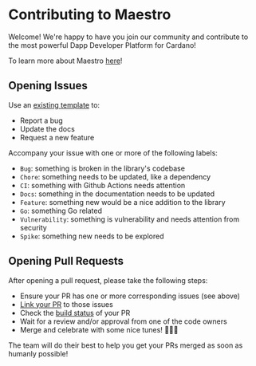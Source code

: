 # Contributing to Maestro

Welcome! We're happy to have you join our community and contribute to the most powerful Dapp Developer Platform for Cardano!

To learn more about Maestro [here](https://docs.gomaestro.org/)!

## Opening Issues

Use an [existing template](https://github.com/maestro-org/go-sdk/issues/new/choose) to:
- Report a bug
- Update the docs
- Request a new feature

Accompany your issue with one or more of the following labels:
- `Bug`: something is broken in the library's codebase
- `Chore`: something needs to be updated, like a dependency
- `CI`: something with Github Actions needs attention
- `Docs`: something in the documentation needs to be updated
- `Feature`: something new would be a nice addition to the library
- `Go`: something Go related
- `Vulnerability`: something is vulnerability and needs attention from security
- `Spike`: something new needs to be explored

## Opening Pull Requests
After opening a pull request, please take the following steps:
- Ensure your PR has one or more corresponding issues (see above)
- [Link your PR](https://docs.github.com/en/issues/tracking-your-work-with-issues/linking-a-pull-request-to-an-issue) to those issues
- Check the [build status](https://github.com/maestro-org/go-sdk/actions/new) of your PR
- Wait for a review and/or approval from one of the code owners
- Merge and celebrate with some nice tunes! 🎼🎼🎼

The team will do their best to help you get your PRs merged as soon as humanly possible!
